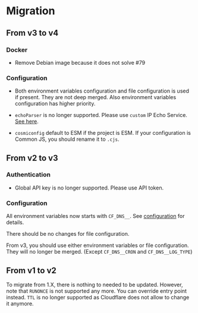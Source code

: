 # Migration

## From v3 to v4

### Docker

- Remove Debian image because it does not solve #79

### Configuration

- Both environment variables configuration and file configuration is used if present. They are not deep merged. Also environment variables configuration has higher priority.

- `echoParser` is no longer supported. Please use `custom` IP Echo Service. [See here](./ip-echo-service.md).

- `cosmiconfig` default to ESM if the project is ESM. If your configuration is Common JS, you should rename it to `.cjs`.

## From v2 to v3

### Authentication

- Global API key is no longer supported. Please use API token.

### Configuration

All environment variables now starts with `CF_DNS__`. See [configuration](./configuration.md) for details.

There should be no changes for file configuration.

From v3, you should use either environment variables or file configuration. They will no longer be merged. (Except `CF_DNS__CRON` and `CF_DNS__LOG_TYPE`)

## From v1 to v2

To migrate from 1.X, there is nothing to needed to be updated. However, note that `RUNONCE` is not supported any more. You can override entry point instead. `TTL` is no longer supported as Cloudflare does not allow to change it anymore.
